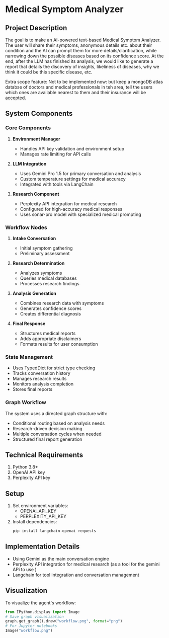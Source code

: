 # Medical Symptom Analyzer

## Project Description
The goal is to make an AI-powered text-based Medical Symptom Analyzer. 
The user will share their symptoms, anonymous details etc. about their condition and the AI can prompt them
for more details/clarification, while narrowing down the possible diseases based on its confidence score. 
At the end, after the LLM has finished its analysis, we would like to generate a report that details
the discovery of insights, likeliness of diseases, why we think it could be this specific disease, etc. 

Extra scope feature:
Not to be implemented now: but keep a mongoDB atlas databse of doctors and medical professionals in teh area, tell 
the users which ones are available nearest to them and their insurance will be accepted. 

## System Components

### Core Components
1. **Environment Manager**
   - Handles API key validation and environment setup
   - Manages rate limiting for API calls

2. **LLM Integration**
   - Uses Gemini Pro 1.5 for primary conversation and analysis
   - Custom temperature settings for medical accuracy
   - Integrated with tools via LangChain

3. **Research Component**
   - Perplexity API integration for medical research
   - Configured for high-accuracy medical responses
   - Uses sonar-pro model with specialized medical prompting

### Workflow Nodes
1. **Intake Conversation**
   - Initial symptom gathering
   - Preliminary assessment
   
2. **Research Determination**
   - Analyzes symptoms
   - Queries medical databases
   - Processes research findings

3. **Analysis Generation**
   - Combines research data with symptoms
   - Generates confidence scores
   - Creates differential diagnosis

4. **Final Response**
   - Structures medical reports
   - Adds appropriate disclaimers
   - Formats results for user consumption

### State Management
- Uses TypedDict for strict type checking
- Tracks conversation history
- Manages research results
- Monitors analysis completion
- Stores final reports

### Graph Workflow
The system uses a directed graph structure with:
- Conditional routing based on analysis needs
- Research-driven decision making
- Multiple conversation cycles when needed
- Structured final report generation

## Technical Requirements
1. Python 3.8+
2. OpenAI API key
3. Perplexity API key

## Setup
1. Set environment variables:
   - OPENAI_API_KEY
   - PERPLEXITY_API_KEY
2. Install dependencies:
   ```bash
   pip install langchain-openai requests
   ```

## Implementation Details
- Using Gemini as the main conversation engine
- Perplexity API integration for medical research (as a tool for the gemini APi to use )
- Langchain for tool integration and conversation management

## Visualization
To visualize the agent's workflow:
```python
from IPython.display import Image
# Save graph visualization
graph.get_graph().draw("workflow.png", format="png")
# For Jupyter notebooks
Image("workflow.png")
```